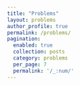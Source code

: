 ```yaml
---
title: "Problems"
layout: problems
author_profile: true
permalink: /problems/
pagination:
  enabled: true
  collection: posts
  category: problems
  per_page: 7
  permalink: '/_:num/'
---
```

